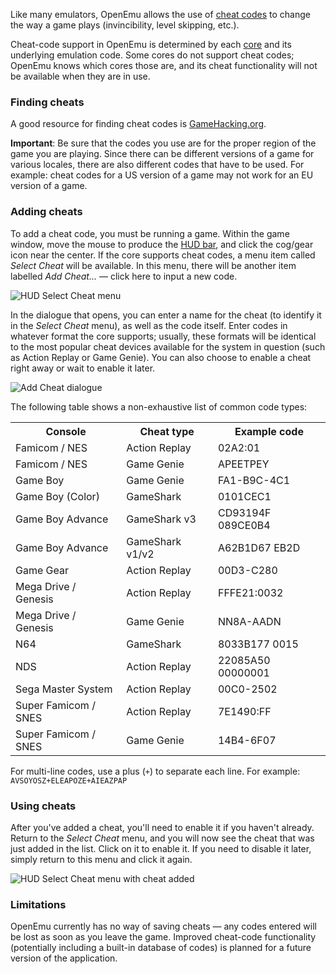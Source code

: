 Like many emulators, OpenEmu allows the use of [cheat codes](http://en.wikipedia.org/wiki/Cheating_in_video_games) to change the way a game plays (invincibility, level skipping, etc.).

Cheat-code support in OpenEmu is determined by each [core](https://github.com/OpenEmu/OpenEmu/wiki/User-guide:-Preferences:-Cores) and its underlying emulation code. Some cores do not support cheat codes; OpenEmu knows which cores those are, and its cheat functionality will not be available when they are in use.

### Finding cheats

A good resource for finding cheat codes is [GameHacking.org](http://gamehacking.org).

**Important**: Be sure that the codes you use are for the proper region of the game you are playing. Since there can be different versions of a game for various locales, there are also different codes that have to be used. For example: cheat codes for a US version of a game may not work for an EU version of a game.

### Adding cheats

To add a cheat code, you must be running a game. Within the game window, move the mouse to produce the [HUD bar](#), and click the cog/gear icon near the center. If the core supports cheat codes, a menu item called *Select Cheat* will be available. In this menu, there will be another item labelled *Add Cheat...* — click here to input a new code.

![HUD Select Cheat menu](https://raw.github.com/okdana/OpenEmu-documentation/master/assets/img/user%20guide/HUD%20-%20Select%20Cheat%20-%20Add%20Cheat%20%28no%20game%29.png)

In the dialogue that opens, you can enter a name for the cheat (to identify it in the *Select Cheat* menu), as well as the code itself. Enter codes in whatever format the core supports; usually, these formats will be identical to the most popular cheat devices available for the system in question (such as Action Replay or Game Genie). You can also choose to enable a cheat right away or wait to enable it later.

![Add Cheat dialogue](http://i.imgur.com/6nQUt58.png)

The following table shows a non-exhaustive list of common code types:

<table>

<tr>
<th>Console</th>
<th>Cheat type</th>
<th>Example code</th>
</tr>

<tr>
<td>Famicom / NES</td>
<td>Action Replay</td>
<td>02A2:01</td>
</tr>

<tr>
<td>Famicom / NES</td>
<td>Game Genie</td>
<td>APEETPEY</td>
</tr>

<tr>
<td>Game Boy</td>
<td>Game Genie</td>
<td>FA1-B9C-4C1</td>
</tr>

<tr>
<td>Game Boy (Color)</td>
<td>GameShark</td>
<td>0101CEC1</td>
</tr>

<tr>
<td>Game Boy Advance</td>
<td>GameShark v3</td>
<td>CD93194F 089CE0B4</td>
</tr>

<tr>
<td>Game Boy Advance</td>
<td>GameShark v1/v2</td>
<td>A62B1D67 EB2D</td>
</tr>

<tr>
<td>Game Gear</td>
<td>Action Replay</td>
<td>00D3-C280</td>
</tr>

<tr>
<td>Mega Drive / Genesis</td>
<td>Action Replay</td>
<td>FFFE21:0032</td>
</tr>

<tr>
<td>Mega Drive / Genesis</td>
<td>Game Genie</td>
<td>NN8A-AADN</td>
</tr>

<tr>
<td>N64</td>
<td>GameShark</td>
<td>8033B177 0015</td>
</tr>

<tr>
<td>NDS</td>
<td>Action Replay</td>
<td>22085A50 00000001</td>
</tr>


<tr>
<td>Sega Master System</td>
<td>Action Replay</td>
<td>00C0-2502</td>
</tr>

<tr>
<td>Super Famicom / SNES</td>
<td>Action Replay</td>
<td>7E1490:FF</td>
</tr>

<tr>
<td>Super Famicom / SNES</td>
<td>Game Genie</td>
<td>14B4-6F07</td>
</tr>

</table>

For multi-line codes, use a plus (`+`) to separate each line. For example: `AVSOYOSZ+ELEAPOZE+AIEAZPAP`

### Using cheats

After you've added a cheat, you'll need to enable it if you haven't already. Return to the *Select Cheat* menu, and you will now see the cheat that was just added in the list. Click on it to enable it. If you need to disable it later, simply return to this menu and click it again.

![HUD Select Cheat menu with cheat added](https://raw.github.com/okdana/OpenEmu-documentation/master/assets/img/user%20guide/HUD%20-%20Select%20Cheat%20-%2099%20lives%20%28no%20game%29.png)

### Limitations

OpenEmu currently has no way of saving cheats — any codes entered will be lost as soon as you leave the game. Improved cheat-code functionality (potentially including a built-in database of codes) is planned for a future version of the application.